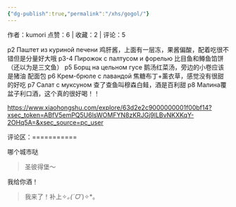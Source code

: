 ```yaml
---
{"dg-publish":true,"permalink":"/xhs/gogol/"}
---
```


作者：kumori
点赞：6   |   收藏：2   |   评论：5

p2 Паштет из куриной печени 鸡肝酱，上面有一层冻，果酱偏酸，配着吃很不错但是分量好大哦
p3-4 Пирожок с палтусом и форелью 比目鱼和鳟鱼馅饼（还以为是三文鱼）
p5 Борщ на цельном гусе 鹅汤红菜汤，旁边的小卷应该是猪油 配面包
p6 Крем-брюле с лавандой 焦糖布丁+薰衣草，感觉没有很甜的好吃
p7 Салат с муксуном 查了查鱼叫穆森白鲑，酒是百利甜
p8 Малина覆盆子利口酒，这个真的很好喝！！

https://www.xiaohongshu.com/explore/63d2e2c9000000001f00bf14?xsec_token=ABfV5emPQ5U6lsWOMFYN8zKRJGj9lLBvNKXKqY-2OHq5A=&xsec_source=pc_user

评论区：===========

哪个城市哒

> 圣彼得堡～

我给你酒！

> 我来了！补上✧*｡(ˊᗜˋ*)✧*｡
